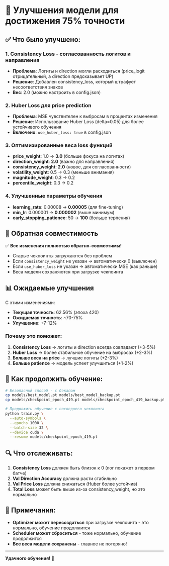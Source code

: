 # 🚀 Улучшения модели для достижения 75% точности

## ✅ Что было улучшено:

### 1. **Consistency Loss** - согласованность логитов и направления
- **Проблема**: Логиты и direction могли расходиться (price_logit отрицательный, а direction предсказывает UP)
- **Решение**: Добавлен consistency_loss, который штрафует несоответствия знаков
- **Вес**: 2.0 (можно настроить в config.json)

### 2. **Huber Loss для price prediction**
- **Проблема**: MSE чувствителен к выбросам в процентах изменения
- **Решение**: Использование Huber Loss (delta=0.05) для более устойчивого обучения
- **Включено**: `use_huber_loss: true` в config.json

### 3. **Оптимизированные веса loss функций**
- **price_weight**: 1.0 → **3.0** (больше фокуса на логитах)
- **direction_weight**: **2.0** (важно для направления)
- **consistency_weight**: **2.0** (новое, для согласованности)
- **volatility_weight**: 0.5 → 0.3 (меньше внимания)
- **magnitude_weight**: 0.3 → 0.2
- **percentile_weight**: 0.3 → 0.2

### 4. **Улучшенные параметры обучения**
- **learning_rate**: 0.00008 → **0.00005** (для fine-tuning)
- **min_lr**: 0.000001 → **0.000002** (выше минимум)
- **early_stopping_patience**: 50 → **100** (больше терпения)

## 🔄 Обратная совместимость

✅ **Все изменения полностью обратно-совместимы!**
- Старые чекпоинты загружаются без проблем
- Если `consistency_weight` не указан → автоматически 0 (выключен)
- Если `use_huber_loss` не указан → автоматически MSE (как раньше)
- Веса модели сохраняются при загрузке чекпоинта

## 📊 Ожидаемые улучшения

С этими изменениями:
- **Текущая точность**: 62.56% (эпоха 420)
- **Ожидаемая точность**: ~70-75%
- **Улучшение**: +7-12%

### Почему это поможет:

1. **Consistency Loss** → логиты и direction всегда совпадают (+3-5%)
2. **Huber Loss** → более стабильное обучение на выбросах (+2-3%)
3. **Больше веса на price** → лучшие логиты (+2-3%)
4. **Больше patience** → модель успеет улучшиться (+1-2%)

## 🎯 Как продолжить обучение:

```bash
# Безопасный способ - с бэкапом
cp models/best_model.pt models/best_model_backup.pt
cp models/checkpoint_epoch_419.pt models/checkpoint_epoch_419_backup.pt

# Продолжить обучение с последнего чекпоинта
python train.py \
  --auto-symbols \
  --epochs 1000 \
  --batch-size 32 \
  --device cuda \
  --resume models/checkpoint_epoch_419.pt
```

## 🔍 Что отслеживать:

1. **Consistency Loss** должен быть близок к 0 (лог покажет в первом батче)
2. **Val Direction Accuracy** должна расти стабильно
3. **Val Price Loss** должна снижаться (Huber более устойчив)
4. **Total Loss** может быть выше из-за consistency_weight, но это нормально

## 📝 Примечания:

- **Optimizer может пересоздаться** при загрузке чекпоинта - это нормально, обучение продолжится
- **Scheduler может сброситься** - тоже нормально, обучение продолжится
- **Все веса модели сохранены** - главное не потеряно!

---

**Удачного обучения! 🚀**

